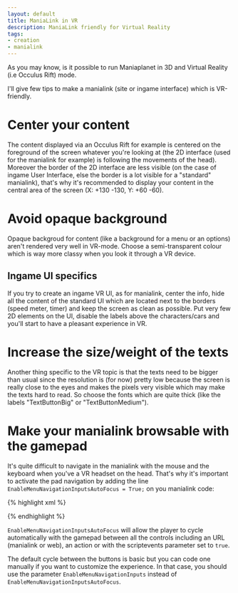 ```yaml
---
layout: default
title: ManiaLink in VR
description: ManiaLink friendly for Virtual Reality
tags:
- creation
- manialink
---
```


As you may know, is it possible to run Maniaplanet in 3D and Virtual Reality (i.e Occulus Rift) mode.

I'll give few tips to make a manialink (site or ingame interface) which is VR-friendly.

# Center your content
The content displayed via an Occulus Rift for example is centered on the foreground of the screen whatever you're looking at (the 2D interface (used for the manialink for example) is following the movements of the head). Moreover the border of the 2D interface are less visible (on the case of ingame User Interface, else the border is a lot visible for a "standard" manialink), that's why it's recommended to display your content in the central area of the screen (X: +130 -130, Y: +60 -60).

# Avoid opaque background
Opaque backgroud for content (like a background for a menu or an options) aren't rendered very well in VR-mode. Choose a semi-transparent colour which is way more classy when you look it through a VR device.

## Ingame UI specifics
If you try to create an ingame VR UI, as for manialink, center the info, hide all the content of the standard UI which are located next to the borders (speed meter, timer) and keep the screen as clean as possible. Put very few 2D elements on the UI, disable the labels above the characters/cars and you'll start to have a pleasant experience in VR.

# Increase the size/weight of the texts
Another thing specific to the VR topic is that the texts need to be bigger than usual since the resolution is (for now) pretty low because the screen is really close to the eyes and makes the pixels very visible which may make the texts hard to read. So choose the fonts which are quite thick (like the labels "TextButtonBig" or "TextButtonMedium").

# Make your manialink browsable with the gamepad
It's quite difficult to navigate in the manialink with the mouse and the keyboard when you've a VR headset on the head. That's why it's important to activate the pad navigation by adding the line `EnableMenuNavigationInputsAutoFocus = True;` on you manialink code:

{% highlight xml %}
<?xml version="1.0" encoding="utf-8" standalone="yes" ?>
<manialink version="2">
<!-- MyManialink code -->
<script><!--
  main(){
    EnableMenuNavigationInputsAutoFocus = True;

    while(True){
      yield;
    }
  }
--></script>

</manialink>
{% endhighlight %}

`EnableMenuNavigationInputsAutoFocus` will allow the player to cycle automatically with the gamepad between all the controls including an URL (manialink or web), an action or with the scriptevents parameter set to `true`.

The default cycle between the buttons is basic but you can code one manually if you want to customize the experience. In that case, you should use the parameter `EnableMenuNavigationInputs` instead of `EnableMenuNavigationInputsAutoFocus`.

